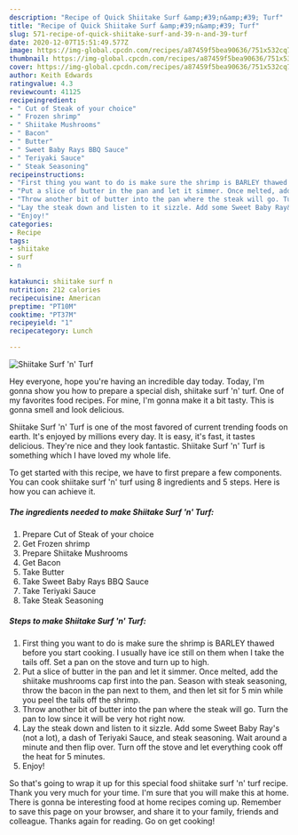 ```yaml
---
description: "Recipe of Quick Shiitake Surf &amp;#39;n&amp;#39; Turf"
title: "Recipe of Quick Shiitake Surf &amp;#39;n&amp;#39; Turf"
slug: 571-recipe-of-quick-shiitake-surf-and-39-n-and-39-turf
date: 2020-12-07T15:51:49.577Z
image: https://img-global.cpcdn.com/recipes/a87459f5bea90636/751x532cq70/shiitake-surf-n-turf-recipe-main-photo.jpg
thumbnail: https://img-global.cpcdn.com/recipes/a87459f5bea90636/751x532cq70/shiitake-surf-n-turf-recipe-main-photo.jpg
cover: https://img-global.cpcdn.com/recipes/a87459f5bea90636/751x532cq70/shiitake-surf-n-turf-recipe-main-photo.jpg
author: Keith Edwards
ratingvalue: 4.3
reviewcount: 41125
recipeingredient:
- " Cut of Steak of your choice"
- " Frozen shrimp"
- " Shiitake Mushrooms"
- " Bacon"
- " Butter"
- " Sweet Baby Rays BBQ Sauce"
- " Teriyaki Sauce"
- " Steak Seasoning"
recipeinstructions:
- "First thing you want to do is make sure the shrimp is BARLEY thawed before you start cooking. I usually have ice still on them when I take the tails off. Set a pan on the stove and turn up to high."
- "Put a slice of butter in the pan and let it simmer. Once melted, add the shiitake mushrooms cap first into the pan. Season with steak seasoning, throw the bacon in the pan next to them, and then let sit for 5 min while you peel the tails off the shrimp."
- "Throw another bit of butter into the pan where the steak will go. Turn the pan to low since it will be very hot right now."
- "Lay the steak down and listen to it sizzle. Add some Sweet Baby Ray&#39;s (not a lot), a dash of Teriyaki Sauce, and steak seasoning. Wait around a minute and then flip over. Turn off the stove and let everything cook off the heat for 5 minutes."
- "Enjoy!"
categories:
- Recipe
tags:
- shiitake
- surf
- n

katakunci: shiitake surf n 
nutrition: 212 calories
recipecuisine: American
preptime: "PT10M"
cooktime: "PT37M"
recipeyield: "1"
recipecategory: Lunch

---
```



![Shiitake Surf &#39;n&#39; Turf](https://img-global.cpcdn.com/recipes/a87459f5bea90636/751x532cq70/shiitake-surf-n-turf-recipe-main-photo.jpg)

Hey everyone, hope you're having an incredible day today. Today, I'm gonna show you how to prepare a special dish, shiitake surf &#39;n&#39; turf. One of my favorites food recipes. For mine, I'm gonna make it a bit tasty. This is gonna smell and look delicious.

Shiitake Surf &#39;n&#39; Turf is one of the most favored of current trending foods on earth. It's enjoyed by millions every day. It is easy, it's fast, it tastes delicious. They're nice and they look fantastic. Shiitake Surf &#39;n&#39; Turf is something which I have loved my whole life.




To get started with this recipe, we have to first prepare a few components. You can cook shiitake surf &#39;n&#39; turf using 8 ingredients and 5 steps. Here is how you can achieve it.

<!--inarticleads1-->

##### The ingredients needed to make Shiitake Surf &#39;n&#39; Turf:

1. Prepare  Cut of Steak of your choice
1. Get  Frozen shrimp
1. Prepare  Shiitake Mushrooms
1. Get  Bacon
1. Take  Butter
1. Take  Sweet Baby Rays BBQ Sauce
1. Take  Teriyaki Sauce
1. Take  Steak Seasoning




<!--inarticleads2-->

##### Steps to make Shiitake Surf &#39;n&#39; Turf:

1. First thing you want to do is make sure the shrimp is BARLEY thawed before you start cooking. I usually have ice still on them when I take the tails off. Set a pan on the stove and turn up to high.
1. Put a slice of butter in the pan and let it simmer. Once melted, add the shiitake mushrooms cap first into the pan. Season with steak seasoning, throw the bacon in the pan next to them, and then let sit for 5 min while you peel the tails off the shrimp.
1. Throw another bit of butter into the pan where the steak will go. Turn the pan to low since it will be very hot right now.
1. Lay the steak down and listen to it sizzle. Add some Sweet Baby Ray&#39;s (not a lot), a dash of Teriyaki Sauce, and steak seasoning. Wait around a minute and then flip over. Turn off the stove and let everything cook off the heat for 5 minutes.
1. Enjoy!




So that's going to wrap it up for this special food shiitake surf &#39;n&#39; turf recipe. Thank you very much for your time. I'm sure that you will make this at home. There is gonna be interesting food at home recipes coming up. Remember to save this page on your browser, and share it to your family, friends and colleague. Thanks again for reading. Go on get cooking!
